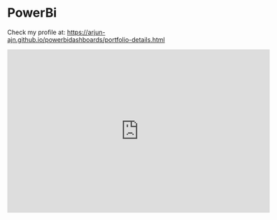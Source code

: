 # PowerBi

Check my profile at: https://arjun-ajn.github.io/powerbidashboards/portfolio-details.html

<html>
<iframe title="OTT Insights" width="600" height="373.5" src="https://app.powerbi.com/view?r=eyJrIjoiZjI3OWJjZGUtYmRjNy00OGRmLWJkYzYtZTRjOTlkZGM0Yzg4IiwidCI6IjNjNTA2ZDNhLTU5YWMtNDA5MC05MDM0LWExMjMwZTVjNGZjMCIsImMiOjN9&pageName=ReportSectione27fffffe509d08e291a" frameborder="0" allowFullScreen="true"></iframe>
</html>

